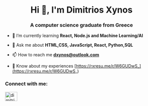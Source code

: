<h1 align="center">Hi 👋, I'm Dimitrios Xynos</h1>
<h3 align="center">A computer science graduate from Greece</h3>

- 🌱 I’m currently learning **React, Node.js and Machine Learning/AI**

- 💬 Ask me about **HTML,CSS, JavaScript, React, Python,SQL**

- 📫 How to reach me **dxynos@outlook.com**

- 📄 Know about my experiences [https://rxresu.me/r/W6GUDwS_](https://rxresu.me/r/W6GUDwS_)

<h3 align="left">Connect with me:</h3>
<p align="left">
<a href="https://linkedin.com/in/dimitrios-xynos-aa80a0177" target="blank"><img align="center" src="https://raw.githubusercontent.com/rahuldkjain/github-profile-readme-generator/master/src/images/icons/Social/linked-in-alt.svg" alt="dimitrios-xynos-aa80a0177" height="30" width="40" /></a>
</p>
